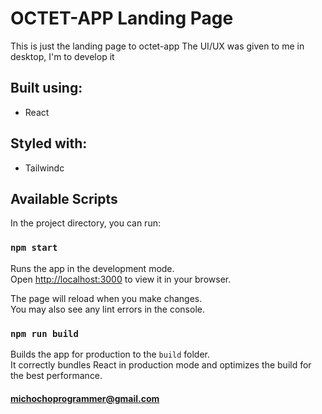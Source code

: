 # OCTET-APP Landing Page
This is just the landing page to octet-app 
The UI/UX was given to me in desktop, I'm to develop it 

## Built using:
- React

## Styled with:
- Tailwindc

## Available Scripts

In the project directory, you can run:

### `npm start`

Runs the app in the development mode.\
Open [http://localhost:3000](http://localhost:3000) to view it in your browser.

The page will reload when you make changes.\
You may also see any lint errors in the console.

### `npm run build`

Builds the app for production to the `build` folder.\
It correctly bundles React in production mode and optimizes the build for the best performance.

#### michochoprogrammer@gmail.com
